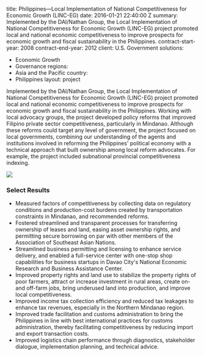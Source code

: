 
title: Philippines—Local Implementation of National Competitiveness for Economic Growth
  (LINC-EG)
date: 2016-01-21 22:40:00 Z
summary: Implemented by the DAI/Nathan Group, the Local Implementation of National
  Competitiveness for Economic Growth (LINC-EG) project promoted local and national
  economic competitiveness to improve prospects for economic growth and fiscal sustainability
  in the Philippines.
contract-start-year: 2008
contract-end-year: 2012
client: U.S. Government
solutions:
- Economic Growth
- Governance
regions:
- Asia and the Pacific
country:
- Philippines
layout: project


Implemented by the DAI/Nathan Group, the Local Implementation of National Competitiveness for Economic Growth (LINC-EG) project promoted local and national economic competitiveness to improve prospects for economic growth and fiscal sustainability in the Philippines. Working with local advocacy groups, the project developed policy reforms that improved Filipino private sector competitiveness, particularly in Mindanao. Although these reforms could target any level of government, the project focused on local governments, combining our understanding of the agents and institutions involved in reforming the Philippines' political economy with a technical approach that built ownership among local reform advocates. For example, the project included subnational provincial competitiveness indexing.

![][1]

### Select Results

* Measured factors of competitiveness by collecting data on regulatory conditions and production-cost burdens created by transportation constraints in Mindanao, and recommended reforms.
* Fostered streamlined and transparent processes for transferring ownership of leases and land, easing asset ownership rights, and permitting secure borrowing on par with other members of the Association of Southeast Asian Nations.
* Streamlined business permitting and licensing to enhance service delivery, and enabled a full-service center with one-stop shop capabilities for business startups in Davao City's National Economic Research and Business Assistance Center.
* Improved property rights and land use to stabilize the property rights of poor farmers, attract or increase investment in rural areas, create on- and off-farm jobs, bring underused land into production, and improve local competitiveness.
* Improved income tax collection efficiency and reduced tax leakages to enhance tax revenues, especially in the Northern Mindanao region.
* Improved trade facilitation and customs administration to bring the Philippines in line with best international practices for customs administration, thereby facilitating competitiveness by reducing import and export transaction costs.
* Improved logistics chain performance through diagnostics, stakeholder dialogue, implementation planning, and technical advice.

[1]: https://assetify-dai.com/projects/PhilippinesLINC.jpg
